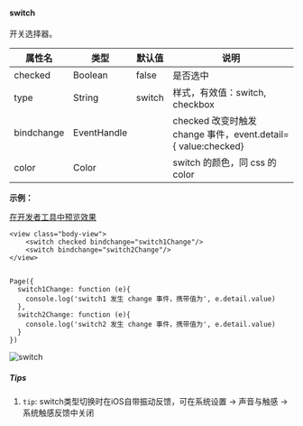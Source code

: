 <!-- https://developers.weixin.qq.com/miniprogram/dev/component/switch.html -->

#### switch

开关选择器。

  属性名       |  类型          |  默认值   |  说明                                                    
---------------|----------------|-----------|----------------------------------------------------------
  checked      |  Boolean       |  false    |  是否选中                                                
  type         |  String        |  switch   |  样式，有效值：switch, checkbox                          
  bindchange   |  EventHandle   |           |checked 改变时触发 change 事件，event.detail={ value:checked}
  color        |  Color         |           |  switch 的颜色，同 css 的 color                          

**示例：**

[在开发者工具中预览效果](wechatide://minicode/6db9lcmu6VYt "在开发者工具中预览效果")

    <view class="body-view">
        <switch checked bindchange="switch1Change"/>
        <switch bindchange="switch2Change"/>
    </view>
    

    Page({
      switch1Change: function (e){
        console.log('switch1 发生 change 事件，携带值为', e.detail.value)
      },
      switch2Change: function (e){
        console.log('switch2 发生 change 事件，携带值为', e.detail.value)
      }
    })
    

![switch](https://developers.weixin.qq.com/miniprogram/dev/image/pic/switch.png)

##### Tips

1.  `tip`: switch类型切换时在iOS自带振动反馈，可在系统设置 -> 声音与触感 -> 系统触感反馈中关闭
